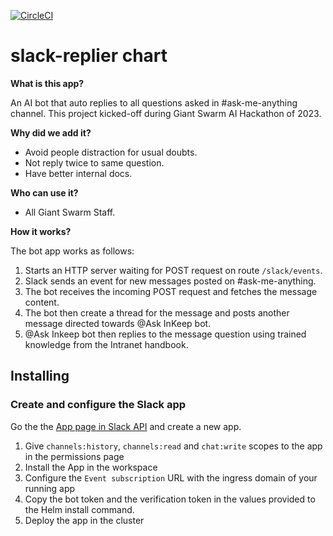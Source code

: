 [![CircleCI](https://dl.circleci.com/status-badge/img/gh/giantswarm/slack-replier/tree/main.svg?style=svg)](https://dl.circleci.com/status-badge/redirect/gh/giantswarm/slack-replier/tree/main)

# slack-replier chart

**What is this app?**

An AI bot that auto replies to all questions asked in #ask-me-anything channel. This project kicked-off during Giant Swarm AI Hackathon of 2023.

**Why did we add it?**

- Avoid people distraction for usual doubts.
- Not reply twice to same question.
- Have better internal docs.

**Who can use it?**
- All Giant Swarm Staff.

**How it works?**

The bot app works as follows:
1. Starts an HTTP server waiting for POST request on route `/slack/events`.
2. Slack sends an event for new messages posted on #ask-me-anything.
3. The bot receives the incoming POST request and fetches the message content.
4. The bot then create a thread for the message and posts another message directed towards @Ask InKeep bot.
5. @Ask Inkeep bot then replies to the message question using trained knowledge from the Intranet handbook.

## Installing

### Create and configure the Slack app

Go the the [App page in Slack API](https://api.slack.com/apps/) and create a new app.

1) Give `channels:history`, `channels:read` and `chat:write` scopes to the app in the permissions page
2) Install the App in the workspace
3) Configure the `Event subscription` URL with the ingress domain of your running app
4) Copy the bot token and the verification token in the values provided to the Helm install command.
5) Deploy the app in the cluster
